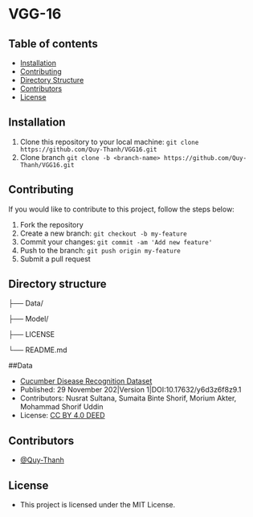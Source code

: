 # VGG-16

## Table of contents

- [Installation](#Installation)
- [Contributing](#Contributing)
- [Directory Structure](#Directory-structure)
- [Contributors](#Contributors)
- [License](#License)

## Installation

1. Clone this repository to your local machine: `git clone https://github.com/Quy-Thanh/VGG16.git`
2. Clone branch `git clone -b <branch-name> https://github.com/Quy-Thanh/VGG16.git`

## Contributing

If you would like to contribute to this project, follow the steps below:

1. Fork the repository
2. Create a new branch: `git checkout -b my-feature`
3. Commit your changes: `git commit -am 'Add new feature'`
4. Push to the branch: `git push origin my-feature`
5. Submit a pull request


## Directory structure

├── Data/

├── Model/

├── LICENSE

└── README.md

##Data

- [Cucumber Disease Recognition Dataset](https://data.mendeley.com/datasets/y6d3z6f8z9/1)
- Published: 29 November 202|Version 1|DOI:10.17632/y6d3z6f8z9.1
- Contributors: Nusrat Sultana, Sumaita Binte Shorif, Morium Akter, Mohammad Shorif Uddin
- License: [CC BY 4.0 DEED](https://creativecommons.org/licenses/by/4.0/)

## Contributors

- [@Quy-Thanh](https://github.com/Quy-Thanh)

## License

- This project is licensed under the MIT License.
